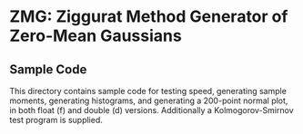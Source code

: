 # ZMG: Ziggurat Method Generator of Zero-Mean Gaussians

[ZMG website]: http://www.comm.utoronto.ca/frank/ZMG

## Sample Code

This directory contains sample code for testing speed, generating
sample moments, generating histograms, and generating a 200-point normal
plot, in both float (f) and double (d) versions.  Additionally
a Kolmogorov-Smirnov test program is supplied.



